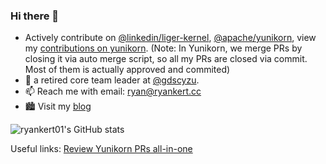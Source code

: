 ### Hi there 👋


- Actively contribute on [@linkedin/liger-kernel](https://github.com/linkedin/Liger-Kernel), [@apache/yunikorn](https://yunikorn.apache.org/), view my [contributions on yunikorn](https://github.com/search?q=author%3Aryankert01+org%3Aapache&type=commits). (Note: In Yunikorn, we merge PRs by closing it via auto merge script, so all my PRs are closed via commit. Most of them is actually approved and commited)
- 🔭 a retired core team leader at [@gdscyzu](https://github.com/gdscyzu).
- 📫 Reach me with email: ryan@ryankert.cc
- 🏙 Visit my [blog](https://blog.ryankert.cc)



![ryankert01's GitHub stats](https://github-readme-stats.vercel.app/api?username=ryankert01&theme=tokyonight&show_icons=true)


Useful links:
[Review Yunikorn PRs all-in-one](https://github.com/search?q=is%3Apr+is%3Aopen+repo%3Aapache%2Fyunikorn-site+repo%3Aapache%2Fyunikorn-core++repo%3Aapache%2Fyunikorn-k8shim++repo%3Aapache%2Fyunikorn-release+repo%3Aapache%2Fyunikorn-scheduler-interface+repo%3Aapache%2Fyunikorn-web&type=pullrequests&query=repo%3Aapache%2Fyunikorn-site+repo%3Aapache%2Fyunikorn-core++repo%3Aapache%2Fyunikorn-k8shim++repo%3Aapache%2Fyunikorn-release+repo%3Aapache%2Fyunikorn-scheduler-interface+repo%3Aapache%2Fyunikorn-web+is%3Apr+author%3Aryankert01&s=updated&o=desc)

<!-- ![LeetCode Stats](https://leetcard.jacoblin.cool/ryankert?theme=dark&font=Coming%20Soon) -->
<!-- ![](https://visitor-badge.glitch.me/badge?page_id=ryankert01.ryankert01) -->

